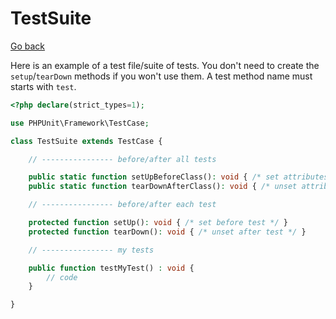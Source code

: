 # TestSuite

[Go back](../../../../../_kmp/_archives/info/very_old/php/index.md#tests-with-phpunit)

Here is an example of a test file/suite of tests. You don't need to create the `setup`/`tearDown` methods if you won't use them. A test method name must starts with `test`.

```php
<?php declare(strict_types=1);

use PHPUnit\Framework\TestCase;

class TestSuite extends TestCase {

    // ---------------- before/after all tests

    public static function setUpBeforeClass(): void { /* set attributes, ... */ }
    public static function tearDownAfterClass(): void { /* unset attributes, ... */ }

    // ---------------- before/after each test

    protected function setUp(): void { /* set before test */ }
    protected function tearDown(): void { /* unset after test */ }

    // ---------------- my tests

    public function testMyTest() : void {
        // code
    }

}
```